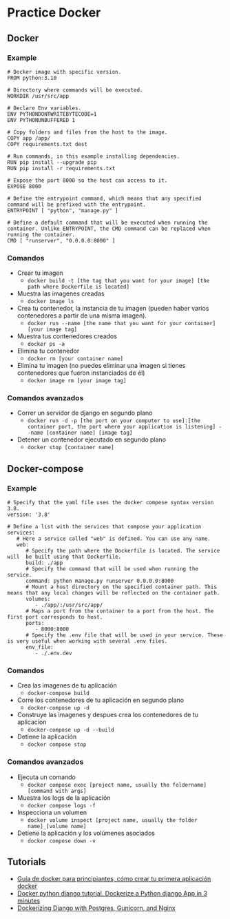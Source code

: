 # Practice Docker

## Docker
### Example
```
# Docker image with specific version.
FROM python:3.10

# Directory where commands will be executed.
WORKDIR /usr/src/app

# Declare Env variables.
ENV PYTHONDONTWRITEBYTECODE=1
ENV PYTHONUNBUFFERED 1

# Copy folders and files from the host to the image.
COPY app /app/
COPY requirements.txt dest

# Run commands, in this example installing dependencies.
RUN pip install --upgrade pip
RUN pip install -r requirements.txt

# Expose the port 8000 so the host can access to it.
EXPOSE 8000

# Define the entrypoint command, which means that any specified command will be prefixed with the entrypoint.
ENTRYPOINT [ "python", "manage.py" ]

# Define a default command that will be executed when running the container. Unlike ENTRYPOINT, the CMD command can be replaced when running the container.
CMD [ "runserver", "0.0.0.0:8000" ]
```

### Comandos
 * Crear tu imagen
    - `docker build -t [the tag that you want for your image] [the path where Dockerfile is located]`
 * Muestra las imagenes creadas
    - `docker image ls`
 * Crea tu contenedor, la instancia de tu imagen (pueden haber varios contenedores a partir de una misma imagen).
    - `docker run --name [the name that you want for your container] [your image tag]`
 * Muestra tus contenedores creados
    - `docker ps -a`
 * Elimina tu contenedor
    - `docker rm [your container name]`
 * Elimina tu imagen (no puedes eliminar una imagen si tienes contenedores que fueron instanciados de él)
    - `docker image rm [your image tag]`

### Comandos avanzados
 * Correr un servidor de django en segundo plano
    - `docker run -d -p [the port on your computer to use]:[the container port, the port where your application is listening] --name [container name] [image tag]`
 * Detener un contenedor ejecutado en segundo plano
    - `docker stop [container name]`

## Docker-compose
### Example
```
# Specify that the yaml file uses the docker compese syntax version 3.8.
version: '3.8'

# Define a list with the services that compose your application
services:
   # Here a service called "web" is defined. You can use any name.
   web:
      # Specify the path where the Dockerfile is located. The service will  be built using that Dockerfile.
      build: ./app
      # Specify the command that will be used when running the service.
      command: python manage.py runserver 0.0.0.0:8000
      # Mount a host directory on the specified container path. This means that any local changes will be reflected on the container path.
      volumes:
         - ./app/:/usr/src/app/
      # Maps a port from the container to a port from the host. The first port corresponds to host.
      ports:
         - 8000:8000
      # Specify the .env file that will be used in your service. These is very useful when working with several .env files.
      env_file:
         - ./.env.dev
```

### Comandos
 * Crea las imagenes de tu aplicación
    - `docker-compose build`
 * Corre los contenedores de tu aplicación en segundo plano
    - `docker-compose up -d`
 * Construye las imagenes y despues crea los contenedores de tu aplicacion
    - `docker-compose up -d --build`
 * Detiene la aplicación
    - `docker compose stop`

### Comandos avanzados
 * Ejecuta un comando
    - `docker compose exec [project name, usually the foldername] [command with args]`
 * Muestra los logs de la aplicación
    - `docker compose logs -f`
 * Inspecciona un volumen
    - `docker volume inspect [project name, usually the folder name]_[volume name]`
 * Detiene la aplicación y los volúmenes asociados
    - `docker compose down -v`

## Tutorials
 * [Guía de docker para principiantes, cómo crear tu primera aplicación docker](https://www.freecodecamp.org/espanol/news/guia-de-docker-para-principiantes-como-crear-tu-primera-aplicacion-docker/)
 * [Docker python django tutorial. Dockerize a Python django App in 3 minutes](https://dockerize.io/guides/python-django-guide)
 * [Dockerizing Django with Postgres, Gunicorn, and Nginx](https://testdriven.io/blog/dockerizing-django-with-postgres-gunicorn-and-nginx/)